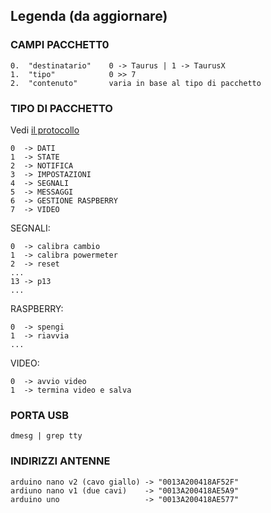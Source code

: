 ## Legenda (da aggiornare)

### CAMPI PACCHETT0

    0.  "destinatario"    0 -> Taurus | 1 -> TaurusX  
    1.  "tipo"            0 >> 7
    2.  "contenuto"       varia in base al tipo di pacchetto

### TIPO DI PACCHETTO

Vedi [il protocollo](https://github.com/gabelluardo/pyxbee/issues/24)

    0  -> DATI
    1  -> STATE
    2  -> NOTIFICA
    3  -> IMPOSTAZIONI
    4  -> SEGNALI
    5  -> MESSAGGI
    6  -> GESTIONE RASPBERRY
    7  -> VIDEO

SEGNALI:

    0  -> calibra cambio
    1  -> calibra powermeter
    2  -> reset
    ...
    13 -> p13
    ...

RASPBERRY:

    0  -> spengi
    1  -> riavvia
    ...

VIDEO:

    0  -> avvio video
    1  -> termina video e salva

### PORTA USB

    dmesg | grep tty

### INDIRIZZI ANTENNE

    arduino nano v2 (cavo giallo) -> "0013A200418AF52F"
    ardiuno nano v1 (due cavi)    -> "0013A200418AE5A9"
    arduino uno                   -> "0013A200418AE577"
